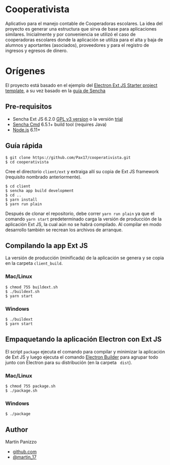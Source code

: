 # Cooperativista

Aplicativo para el manejo contable de Cooperadoras escolares.
La idea del proyecto es generar una estructura que sirva de base para aplicaciones similares. Inicialmente y por conveniencia se utilizó el caso de cooperadoras escolares donde la aplicación se utiliza para el alta y baja de alumnos y aportantes (asociados), proveedores y para el registro de ingresos y egresos de dinero.

# Orígenes
El proyecto está basado en el ejemplo del [Electron Ext JS Starter project template](https://github.com/mfearby/electron-extjs-starter), a su vez basado en la  [guía de Sencha](https://www.sencha.com/blog/creating-installable-desktop-applications-with-ext-js-and-electron/)

## Pre-requisitos
- Sencha Ext JS 6.2.0 [GPL v3 version](https://www.sencha.com/legal/GPL/) o la versión [trial](https://www.sencha.com/products/extjs/#overview)
- [Sencha Cmd](https://www.sencha.com/products/sencha-cmd/) 6.5.1+ build tool (requires Java)
- [Node.js](https://nodejs.org/) 6.11+

## Guía rápida

```
$ git clone https://github.com/Pax17/cooperativista.git
$ cd cooperativista
```

Cree el directorio ``client/ext`` y extraiga allí su copia de Ext JS framework (requisito nombrado anteriormente).

```
$ cd client
$ sencha app build development
$ cd ..
$ yarn install
$ yarn run plain
```
Después de clonar el repositorio, debe correr ``yarn run plain`` ya que el comando ``yarn start`` predeterminado carga la versión de producción de la aplicación Ext JS, la cual aún no se habrá compilado. Al compilar en modo desarrollo también se recrean los archivos de arranque.

## Compilando la app Ext JS

La versión de producción (minificada) de la aplicación se genera y se copia en la carpeta ``client_build``.

### Mac/Linux
```
$ chmod 755 buildext.sh
$ ./buildext.sh
$ yarn start
```

### Windows
```
$ ./buildext
$ yarn start
```

## Empaquetando la aplicación Electron con Ext JS

El script ``package`` ejecuta el comando para compilar y minimizar la aplicación de Ext JS y luego ejecuta el comando [Electron Builder](https://www.electron.build) para agrupar todo junto con Electron para su distribución (en la carpeta `` dist``).

### Mac/Linux
```
$ chmod 755 package.sh
$ ./package.sh
```

### Windows
```
$ ./package
```

## Author
Martín Panizzo
- [github.com](https://github.com/Martin17)
- [@martin_17](https://twitter.com/Martin_17)
